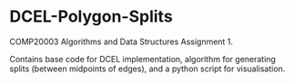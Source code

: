 # DCEL-Polygon-Splits
COMP20003 Algorithms and Data Structures Assignment 1. 

Contains base code for DCEL implementation, algorithm for generating splits (between midpoints of edges), and a python script for visualisation.
